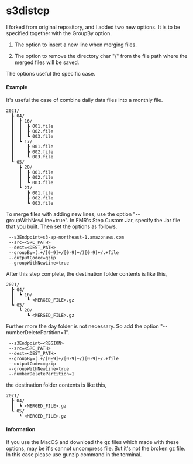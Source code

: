 s3distcp
========



I forked from original repository, and I added two new options. It is to be specified together with the GroupBy option.

1. The option to insert a new line when merging files.

2. The option to remove the directory char "/" from the file path where the merged files will be saved.

The options useful the specific case.

#### Example 
It's useful the case of combine daily data files into a monthly file. 

```
2021/
  ┣ 04/
  ┃  ┣ 16/
  ┃  ┃  ┣ 001.file
  ┃  ┃  ┣ 002.file
  ┃  ┃  ┗ 003.file
  ┃  ┗ 17/
  ┃     ┣ 001.file
  ┃     ┣ 002.file
  ┃     ┗ 003.file
  ┗ 05/
     ┣ 20/
     ┃  ┣ 001.file
     ┃  ┣ 002.file
     ┃  ┗ 003.file
     ┗ 21/
        ┣ 001.file
        ┣ 002.file
        ┗ 003.file
```
To merge files with adding new lines, use the option "--groupWithNewLine=true".
In EMR's Step Custom Jar, specify the Jar file that you built.
Then set the options as follows.

```
 --s3Endpoint=s3-ap-northeast-1.amazonaws.com 
 --src=<SRC_PATH>
 --dest=<DEST_PATH>
 --groupBy=(.+/[0-9]+/[0-9]+/)[0-9]+/.+file
 --outputCodec=gzip
 --groupWithNewLine=true
```

After this step complete, the destination folder contents is like this,

```
2021/
  ┣ 04/
  ┃  ┗ 16/
  ┃     ┗ <MERGED_FILE>.gz
  ┗ 05/
     ┗ 20/
        ┗ <MERGED_FILE>.gz
```

Further more the day folder is not necessary. So add the option "--numberDeletePartition=1".

```
 --s3Endpoint=<REGION> 
 --src=<SRC_PATH>
 --dest=<DEST_PATH>
 --groupBy=(.+/[0-9]+/[0-9]+/)[0-9]+/.+file
 --outputCodec=gzip
 --groupWithNewLine=true
 --numberDeletePartition=1
```

the destination folder contents is like this,

```
2021/
  ┣ 04/
  ┃  ┗ <MERGED_FILE>.gz
  ┗ 05/
     ┗ <MERGED_FILE>.gz
```

#### Information

If you use the MacOS and download the gz files which made with these options, may be it's cannot uncompress file. But it's not the broken gz file. In this case please use gunzip command in the terminal.